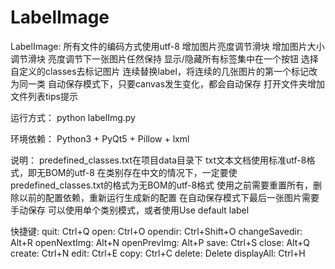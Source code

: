 # LabelImage
LabelImage:
    所有文件的编码方式使用utf-8
    增加图片亮度调节滑块
    增加图片大小调节滑块
    亮度调节下一张图片任然保持
    显示/隐藏所有标签集中在一个按钮
    选择自定义的classes去标记图片
    连续替换label，将连续的几张图片的第一个标记改为同一类
    自动保存模式下，只要canvas发生变化，都会自动保存
    打开文件夹增加文件列表tips提示

运行方式：
    python labelImg.py

环境依赖：
    Python3 + PyQt5 + Pillow + lxml

说明：
    predefined_classes.txt在项目data目录下
    txt文本文档使用标准utf-8格式，即无BOM的utf-8
    在类别存在中文的情况下，一定要使predefined_classes.txt的格式为无BOM的utf-8格式
    使用之前需要重置所有，删除以前的配置依赖，重新运行生成新的配置
    在自动保存模式下最后一张图片需要手动保存
    可以使用单个类别模式，或者使用Use default label

快捷键:
    quit: Ctrl+Q
    open: Ctrl+O
    opendir: Ctrl+Shift+O
    changeSavedir: Alt+R
    openNextImg: Alt+N
    openPrevImg: Alt+P
    save: Ctrl+S
    close: Alt+Q
    create: Ctrl+N
    edit: Ctrl+E
    copy: Ctrl+C
    delete: Delete
    displayAll: Ctrl+H

